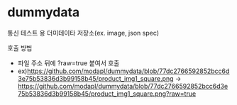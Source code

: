 # dummydata
통신 테스트 용 더미데이타 저장소(ex. image, json spec)

호출 방법
- 파일 주소 뒤에 ?raw=true 붙여서 호출
- ex)https://github.com/modapl/dummydata/blob/77dc2766592852bcc6d3e75b53836d3b99158b45/product_img1_square.png
  -> https://github.com/modapl/dummydata/blob/77dc2766592852bcc6d3e75b53836d3b99158b45/product_img1_square.png?raw=true
